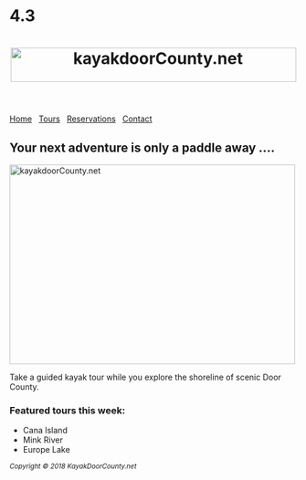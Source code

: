 # 4.3
<!DOCTYPE html>
<html lang="en">
<head>
<meta charset="utf-8">
<title>KayakDoorCounty.net</title>
<style>
</style>
</head>
<body>
<header>
  <h1><img src="kayakdc.gif"
alt="kayakdoorCounty.net"
width="500" height="60"></h1>
</header>
<nav>
<a href="index.html">Home</a> &nbsp;
<a href="tours.html">Tours</a> &nbsp;
<a href="reservations.html">Reservations</a> &nbsp;
<a href="contact.html">Contact</a> &nbsp;
</nav>
<main>
<h2>Your next adventure is only a paddle away ....</h2>
<img src="hero.jpg"
alt="kayakdoorCounty.net"
width="500" height="350">
<p>Take a guided kayak tour while you explore the shoreline of scenic Door County. </p>
<h3>Featured tours this week:</h3>
<ul>
  <li>Cana Island</li>
  <li>Mink River</li>
  <li>Europe Lake</li>
</ul>
</main>
<footer>
<small><i>Copyright &copy; 2018 KayakDoorCounty.net</i></small>
</footer>
</body>
</html>
